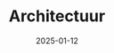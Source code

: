 ---
date: 2025-01-12
title: Architectuur
categories: ["Architectuur"]
resources:
  - src: khardur_photograph_of_architecture_in_the_netherlands_rotterdam_986c1307-141d-42b9-8a8b-64f2896a1d8e.png
    params:
      cover: true
---